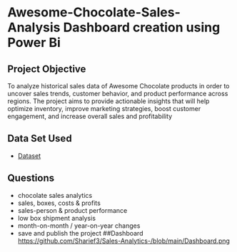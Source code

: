 # Awesome-Chocolate-Sales-Analysis Dashboard creation using Power Bi
## Project Objective
To analyze historical sales data of Awesome Chocolate products in order to uncover sales trends, customer behavior, and product performance across regions. The project aims to provide actionable insights that will help optimize inventory, improve marketing strategies, boost customer engagement, and increase overall sales and profitability
## Data Set Used
 - <a href= "https://app.powerbi.com/links/o3P2IIx1yd?ctid=6b6852a8-527f-42d7-9a01-0634ba430cb1&pbi_source=linkShare">Dataset</a>
## Questions
- chocolate sales analytics
- sales, boxes, costs & profits
- sales-person & product performance
- low box shipment analysis
- month-on-month / year-on-year changes
- save and publish the project
##Dashboard
https://github.com/Sharief3/Sales-Analytics-/blob/main/Dashboard.png

